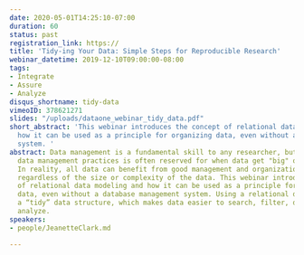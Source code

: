 ```yaml
---
date: 2020-05-01T14:25:10-07:00
duration: 60
status: past
registration_link: https://
title: 'Tidy-ing Your Data: Simple Steps for Reproducible Research'
webinar_datetime: 2019-12-10T09:00:00-08:00
tags:
- Integrate
- Assure
- Analyze
disqus_shortname: tidy-data
vimeoID: 378621271
slides: "/uploads/dataone_webinar_tidy_data.pdf"
short_abstract: 'This webinar introduces the concept of relational data modeling and
  how it can be used as a principle for organizing data, even without a database management
  system. '
abstract: Data management is a fundamental skill to any researcher, but implementing
  data management practices is often reserved for when data get "big" or "complex."
  In reality, all data can benefit from good management and organization practices,
  regardless of the size or complexity of the data. This webinar introduces the concept
  of relational data modeling and how it can be used as a principle for organizing
  data, even without a database management system. Using a relational data model creates
  a “tidy” data structure, which makes data easier to search, filter, document, and
  analyze.
speakers:
- people/JeanetteClark.md

---
```

